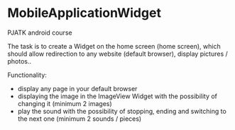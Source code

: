 # MobileApplicationWidget
PJATK android course

The task is to create a Widget on the home screen (home screen), which should allow redirection to any website (default browser), display pictures / photos..

Functionality:
- display any page in your default browser
- displaying the image in the ImageView Widget with the possibility of changing it (minimum 2 images)
- play the sound with the possibility of stopping, ending and switching to the next one (minimum 2 sounds / pieces)

